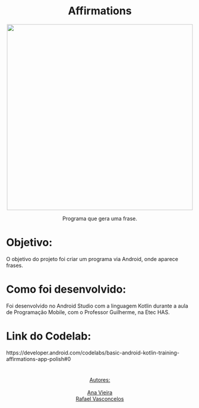 <h1 align="center">Affirmations</h1>

<p align="center"> <img src="https://developer.android.com/static/codelabs/basic-android-kotlin-training-affirmations-app-polish/img/8b68aab540a41192_856.png" height="500"></p>


<p align="center">Programa que gera uma frase.</p>
<h1>Objetivo:</h1>
 O objetivo do projeto foi criar um programa via Android, onde aparece frases.
 <h1>Como foi desenvolvido:</h1>
 Foi desenvolvido no Android Studio com a linguagem Kotlin durante a aula de Programação Mobile, com o Professor Guilherme, na Etec HAS.
 <h1>Link do Codelab:</h1>
 https://developer.android.com/codelabs/basic-android-kotlin-training-affirmations-app-polish#0

 <p> </p>
  <p> </p>
   <p> </p>
    <p> </p>
    <h1></h1>
 <p align="center">
<a href="#autor">Autores:</a> <br> <br>
<a href="#autor"><a href="https://github.com/analirajonhson"> Ana Vieira </a> <br>
<a href="#autor"><a href="https://github.com/RafaelPereiraVasconcelos"> Rafael Vasconcelos </a>


</p>
